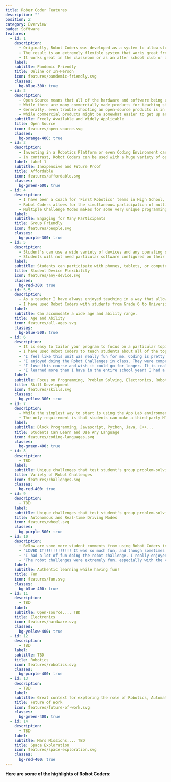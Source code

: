 ```yaml
---
title: Rober Coder Features
description: ""
position: 2
category: Overview
badge: Software
features:
  - id: 1
    description:
      - Originally, Robot Coders was developed as a system to allow students to learn about coding, robotics, and the future of work while working from home during the pandemic.
      - The result is an extremely flexible system that works great from small to large groups of people who are all in-person, or all online, or anything in between!
      - It works great in the classroom or as an after school club or activity.
    label:
    subtitle: Pandemic Friendly
    title: Online or In-Person
    icon: features/pandemic-friendly.svg
    classes:
      bg-blue-300: true
  - id: 2
    description:
      - Open Source means that all of the hardware and software being used is freely available and all technical aspects are published and known.
      - While there are many commercially made products for teaching students about Coding, Robotics, and Electronics, the potential for learning relevant skills is hugely reduced while the cost is higher.
      - Generally, even trouble shooting an open-source products is in itself a valuable learning opportunity. In contrast, trying to fix problems in a commercial system is simply spending time trying to get the product working so the actual learning can happen.
      - While commercial products might be somewhat easier to get up and running, Robot Coders has been made as straightforward as possible. Again, the learning you and your students undertake to get setup is valuable in and of itself and will likely be useful in other contexts.
    subtitle: Freely Available and Widely Applicable
    title: Open Source
    icon: features/open-source.svg
    classes:
      bg-orange-400: true
  - id: 3
    description:
      - Investing in a Robotics Platform or even Coding Environment can be expensive. For example, a single copy of the popular "Lego Mindstorms EV3" set can cost from $500 to $1000. Recently, Lego has announced this Robotics system is being discontinued.
      - In contrast, Robot Coders can be used with a huge variety of open-source platforms, both software and hardware. Examples are provided for very low cost robots built using Arduino UNO with Robot Controller Apps developed by students on the free Code.org website in their App Lab. However, there is many other hardware and software options that would work as well.
    label: Label 1
    subtitle: Inexpensive and Future Proof
    title: Affordable
    icon: features/affordable.svg
    classes:
      bg-green-600: true
  - id: 4
    description:
      - I have been a coach for 'First Robotics' teams in High School, as well as for 'First Lego League' (using Lego Mindstorms EV3). These are awesome programs for teaching students about Robotics, Coding, Team Work and more. However, they are also quite expensive and I find can be limiting in terms of easily getting many students involved in the coding and robotics challenges themselves at the same time.
      - Robot Coders allows for the simultaneous participation of multiple members of a team and multiple teams (again, regardless of location). This allows for a very flexible and engaging platform for students to participate in.
      - Multiple Challenge Modes makes for some very unique programming and team problem-solving opportunities.
    label:
    subtitle: Engaging for Many Participants
    title: Group Friendly
    icon: features/people.svg
    classes:
      bg-purple-300: true
  - id: 5
    description:
      - Student's can use a wide variety of devices and any operating system to create their Robot Driving Apps.
      - Students will not need particular software configured on their devices to develop and participate in Robot Challenges.
    label:
    subtitle: Students can participate with phones, tablets, or computers.
    title: Student Device Flexibility
    icon: features/any-device.svg
    classes:
      bg-red-300: true
  - id: 5.5
    description:
      - As a teacher I have always enjoyed teaching in a way that allows for gifted students to easily extend the tasks at hand while allowing students who struggle in a particular area to still have a sense of accomplishment.
      - I have used Robot Coders with students from Grade 6 to University Level and rarely failed to get a student able to meaningfully participate.
    label:
    subtitle: Can accomodate a wide age and ability range.
    title: Age and Ability
    icon: features/all-ages.svg
    classes:
      bg-blue-500: true
  - id: 6
    description:
      - It is easy to tailor your program to focus on a particular topic (such as Programming). However, there is also huge scope for using Robot Coders to teach other topics.
      - I have used Robot Coders to teach students about all of the topics listed. Below are some of the comments I have received in response.
      - "I feel like this unit was really fun for me. Coding is pretty interesting in technology and shows me how much work and effort goes into making software's and programs."
      - "I enjoyed doing the Robot Challenges in class. They were competitive and a lot of fun to try. I learned a lot about functions and variables and how to make corrections if I had any mistakes in my code. I enjoyed working with my friends and competing with my classmates, it was also quite amusing when the robots would fall off the edge of the course."
      - "I love this course and wish it could go for longer. It is really fun to control the robots and look at them through the camera and it kinda feels like i just landed something on the moon. I learned a-lot of things and would love to learn more."
      - "I learned more than I have in the entire school year! I had a lot of pleasure in the robot challenges because I learned to code and I was able to play."
    label:
    subtitle: Focus on Programming, Problem Solving, Electronics, Robotics, Teamwork, Future of Work, Space Exploration in any combination.
    title: Skill Development
    icon: features/skills.svg
    classes:
      bg-yellow-300: true
  - id: 7
    description:
      - While the simplest way to start is using the App Lab environment of Code.org, it is possible to let students use ANY language of their choosing in any programming environment.
      - The only requirement is that students can make a third-party HTTP request from within their environment (which is made even simpler in App Lab by having a built-in function student can call to perform the properly formatted request for them).
    label:
    subtitle: Block Programming, Javascript, Python, Java, C++...
    title: Students Can Learn and Use Any Language
    icon: features/coding-languages.svg
    classes:
      bg-green-400: true
  - id: 8
    description:
      - TBD
    label:
    subtitle: Unique challenges that test student's group problem-solving in many ways.
    title: Variety of Robot Challenges
    icon: features/challenges.svg
    classes:
      bg-red-400: true
  - id: 9
    description:
      - TBD
    label:
    subtitle: Unique challenges that test student's group problem-solving in many ways.
    title: Autonomous and Real-time Driving Modes
    icon: features/wheel.svg
    classes:
      bg-purple-500: true
  - id: 10
    description:
      - Below are some more student comments from using Robot Coders in a class.
      - "LOVED IT!!!!!!!!!!!! It was so much fun, and though sometimes challenging, but rewarding. I think that more challenges (driving) would be great, and if we could be with different groups IF WE HAVE MORE TIME. Overall I think this is the funnest (it's a word) activity this whole school year, just wish that we had more times with it"
      - "I had a lot of fun doing the robot challenge. I really enjoyed my team and the racing. I learned that communicating with my team made a large difference to the way that we raced. So I usually called my team mates when racing started."
      - "The robot challenges were extremely fun, especially with the videos and exploration of future technology and space. I learned to understand the syntax of JavaScript and the similarities and differences it has to previous programming languages. I enjoyed the competition part of programming a rover on 'Mars', especially team mode where the class used teamwork to suceed."
    label:
    subtitle: Authentic learning while having fun!
    title: Fun
    icon: features/fun.svg
    classes:
      bg-blue-400: true
  - id: 11
    description:
      - TBD
    label:
    subtitle: Open-source.... TBD
    title: Electronics
    icon: features/hardware.svg
    classes:
      bg-yellow-400: true
  - id: 12
    description:
      - TBD
    label:
    subtitle: TBD
    title: Robotics
    icon: features/robotics.svg
    classes:
      bg-purple-400: true
  - id: 13
    description:
      - TBD
    label:
    subtitle: Great context for exploring the role of Robotics, Automation, AI and the Future of Work.
    title: Future of Work
    icon: features/future-of-work.svg
    classes:
      bg-green-400: true
  - id: 14
    description:
      - TBD
    label:
    subtitle: Mars Missions.... TBD
    title: Space Exploration
    icon: features/space-exploration.svg
    classes:
      bg-red-400: true
---
```


**Here are some of the highlights of Robot Coders:**

<features-grid :features="features"></features-grid>
